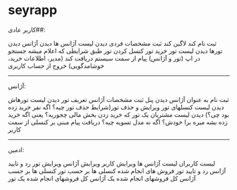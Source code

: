 # seyrapp

کاربر عادی##:

ثبت نام کند
لاگین کند
ثبت مشخصات فردی
دیدن لیست آژانس ها
دیدن آژانس
دیدن تورها
دیدن لیست تور
خرید تور
کنسل کردن تور طبق شرایطی که اعلام میشه
جستجو در اپ (تور و آژانس)
پیام از سمت سیستم دریافت کند (مدیر، اطلاعات خرید، خوشامدگویی)
خروج از حساب کاربری


------------------
آژانس:

ثبت نام به عنوان آژانس
دیدن پنل
ثبت مشخصات آژانس
تعریف تور
دیدن لیست تورهاش
دیدن لیست کنسلهای تور
ویرایش و حذف تور(شرایط حذف تور چیه؟ اگه نفر خرید زده بود چی؟)
دیدن لیست مشتریان یک تور که خرید زدن
بخش مالی چجوریه؟ یعنی اگه خرید زده بشه میره برا خودش؟ اگه نه مدل تسویه چیه؟
دریافت پیام مبنی بر کنسلی از سمت کاربر

-------------------
ادمین:

لیست کاربران
لیست آژانس ها
ویرایش کاربر
ویرایش آژانس
ویرایش تور
رد و تایید آژانس
رد و تایید تور
فروش های انجام شده
کنسلی ها بر حسب تور
کنسلی ها بر حسب آژانس
کل فروشهای انجام شده یک آژانس
کل فروشهای انجام شده یک تور
